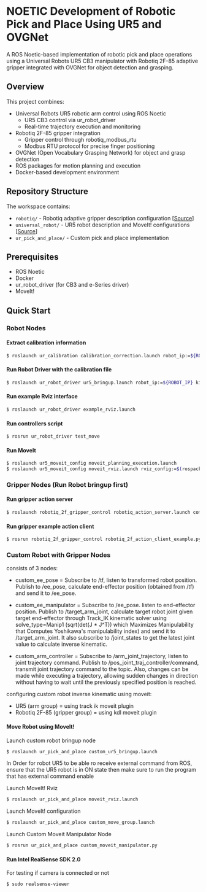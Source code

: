 # NOETIC Development of Robotic Pick and Place Using UR5 and OVGNet

A ROS Noetic-based implementation of robotic pick and place operations using a Universal Robots UR5 CB3 manipulator with Robotiq 2F-85 adaptive gripper integrated with OVGNet for object detection and grasping.

## Overview

This project combines:
- Universal Robots UR5 robotic arm control using ROS Noetic
  - UR5 CB3 control via ur_robot_driver
  - Real-time trajectory execution and monitoring
- Robotiq 2F-85 gripper integration
  - Gripper control through robotiq_modbus_rtu
  - Modbus RTU protocol for precise finger positioning
- OVGNet (Open Vocabulary Grasping Network) for object and grasp detection
- ROS packages for motion planning and execution
- Docker-based development environment

## Repository Structure

The workspace contains:
- `robotiq/` - Robotiq adaptive gripper description configuration [[Source](https://github.com/clearpathrobotics/robotiq.git)]
- `universal_robot/` - UR5 robot description and MoveIt! configurations [[Source](https://github.com/ros-industrial/universal_robot.git)]
- `ur_pick_and_place/` - Custom pick and place implementation

## Prerequisites

- ROS Noetic
- Docker
- ur_robot_driver (for CB3 and e-Series driver)
- MoveIt!

## Quick Start

### Robot Nodes

#### Extract calibration information

```sh
$ roslaunch ur_calibration calibration_correction.launch robot_ip:=${ROBOT_IP} target_filename:="${HOME}/ur5_calibration.yaml"
```

#### Run Robot Driver with the calibration file

```sh
$ roslaunch ur_robot_driver ur5_bringup.launch robot_ip:=${ROBOT_IP} kinematics_config:=$(rospack find ur_pick_and_place)/etc/ur5_calibration.yaml
```

#### Run example Rviz interface

```sh
$ roslaunch ur_robot_driver example_rviz.launch
```

#### Run controllers script

```sh
$ rosrun ur_robot_driver test_move
```

#### Run MoveIt

```sh
$ roslaunch ur5_moveit_config moveit_planning_execution.launch
$ roslaunch ur5_moveit_config moveit_rviz.launch rviz_config:=$(rospack find ur5e_moveit_config)/launch/moveit.rviz
```

### Gripper Nodes (Run Robot bringup first)

#### Run gripper action server

```sh
$ roslaunch robotiq_2f_gripper_control robotiq_action_server.launch comport comport:=/dev/ttyUSB0 joint_name:=finger_joint
```

#### Run gripper example action client

```sh
$ rosrun robotiq_2f_gripper_control robotiq_2f_action_client_example.py
```

### Custom Robot with Gripper Nodes

consists of 3 nodes:

- custom_ee_pose = Subscribe to /tf, listen to transformed robot position. Publish to /ee_pose, calculate end-effector position (obtained from /tf) and send it to /ee_pose.

- custom_ee_manipulator = Subscribe to /ee_pose. listen to end-effector position. Publish to /target_arm_joint, calculate target robot joint given target end-effector through Track_IK kinematic solver using solve_type=Manip1 (sqrt(det(J * J^T)) which Maximizes Manipulability that Computes Yoshikawa's manipulability index)  and send it to /target_arm_joint. It also subscribe to /joint_states to get the latest joint value to calculate inverse kinematic.

- custom_arm_controller = Subscribe to /arm_joint_trajectory, listen to joint trajectory command. Publish to /pos_joint_traj_controller/command, transmit joint trajectory command to the topic. Also, changes can be made while executing a trajectory, allowing sudden changes in direction without having to wait until the previously specified position is reached. 

configuring custom robot inverse kinematic using moveit:

- UR5 (arm group) = using track ik moveit plugin
- Robotiq 2F-85 (gripper group) = using kdl moveit plugin

####  Move Robot using MoveIt!

Launch custom robot bringup node

```sh
$ roslaunch ur_pick_and_place custom_ur5_bringup.launch
```

In Order for robot UR5 to be able ro receive external command from ROS, ensure that the UR5 robot is in ON state then make sure to run the program that has external command enable

Launch MoveIt! Rviz

```sh
$ roslaunch ur_pick_and_place moveit_rviz.launch
```

Launch MoveIt! configuration

```sh
$ roslaunch ur_pick_and_place custom_move_group.launch
```

Launch Custom Moveit Manipulator Node

```sh
$ rosrun ur_pick_and_place custom_moveit_manipulator.py
```

####  Run Intel RealSense SDK 2.0

For testing if camera is connected or not

```sh
$ sudo realsense-viewer
```